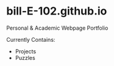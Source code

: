 # bill-E-102.github.io
Personal & Academic Webpage Portfolio

Currently Contains:
- Projects
- Puzzles
